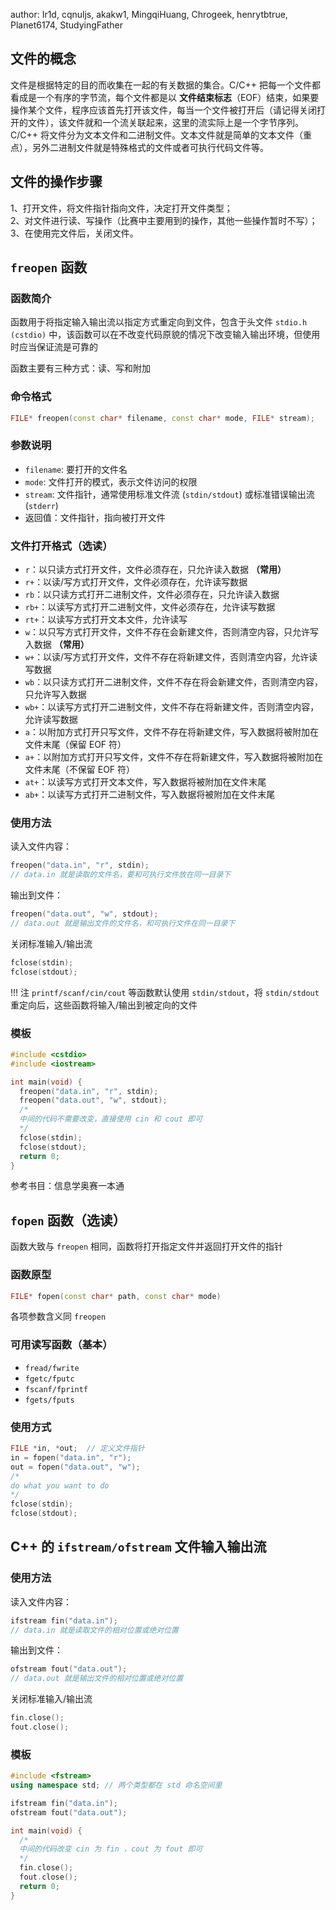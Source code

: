 author: Ir1d, cqnuljs, akakw1, MingqiHuang, Chrogeek, henrytbtrue, Planet6174, StudyingFather

## 文件的概念

文件是根据特定的目的而收集在一起的有关数据的集合。C/C++ 把每一个文件都看成是一个有序的字节流，每个文件都是以 **文件结束标志**（EOF）结束，如果要操作某个文件，程序应该首先打开该文件，每当一个文件被打开后（请记得关闭打开的文件），该文件就和一个流关联起来，这里的流实际上是一个字节序列。  
C/C++ 将文件分为文本文件和二进制文件。文本文件就是简单的文本文件（重点），另外二进制文件就是特殊格式的文件或者可执行代码文件等。

## 文件的操作步骤

1、打开文件，将文件指针指向文件，决定打开文件类型；  
2、对文件进行读、写操作（比赛中主要用到的操作，其他一些操作暂时不写）；  
3、在使用完文件后，关闭文件。

## `freopen` 函数

### 函数简介

函数用于将指定输入输出流以指定方式重定向到文件，包含于头文件 `stdio.h (cstdio)` 中，该函数可以在不改变代码原貌的情况下改变输入输出环境，但使用时应当保证流是可靠的

函数主要有三种方式：读、写和附加

### 命令格式

```cpp
FILE* freopen(const char* filename, const char* mode, FILE* stream);
```

### 参数说明

- `filename`: 要打开的文件名
- `mode`: 文件打开的模式，表示文件访问的权限
- `stream`: 文件指针，通常使用标准文件流 (`stdin/stdout`) 或标准错误输出流 (`stderr`)
- 返回值：文件指针，指向被打开文件

### 文件打开格式（选读）

- `r`：以只读方式打开文件，文件必须存在，只允许读入数据 **（常用）**
- `r+`：以读/写方式打开文件，文件必须存在，允许读写数据
- `rb`：以只读方式打开二进制文件，文件必须存在，只允许读入数据
- `rb+`：以读写方式打开二进制文件，文件必须存在，允许读写数据
- `rt+`：以读写方式打开文本文件，允许读写
- `w`：以只写方式打开文件，文件不存在会新建文件，否则清空内容，只允许写入数据 **（常用）**
- `w+`：以读/写方式打开文件，文件不存在将新建文件，否则清空内容，允许读写数据
- `wb`：以只读方式打开二进制文件，文件不存在将会新建文件，否则清空内容，只允许写入数据
- `wb+`：以读写方式打开二进制文件，文件不存在将新建文件，否则清空内容，允许读写数据
- `a`：以附加方式打开只写文件，文件不存在将新建文件，写入数据将被附加在文件末尾（保留 EOF 符）
- `a+`：以附加方式打开只写文件，文件不存在将新建文件，写入数据将被附加在文件末尾（不保留 EOF 符）
- `at+`：以读写方式打开文本文件，写入数据将被附加在文件末尾
- `ab+`：以读写方式打开二进制文件，写入数据将被附加在文件末尾

### 使用方法

读入文件内容：

```cpp
freopen("data.in", "r", stdin);
// data.in 就是读取的文件名，要和可执行文件放在同一目录下
```

输出到文件：

```cpp
freopen("data.out", "w", stdout);
// data.out 就是输出文件的文件名，和可执行文件在同一目录下
```

关闭标准输入/输出流

```cpp
fclose(stdin);
fclose(stdout);
```

!!! 注
    `printf/scanf/cin/cout` 等函数默认使用 `stdin/stdout`，将 `stdin/stdout` 重定向后，这些函数将输入/输出到被定向的文件

### 模板

```cpp
#include <cstdio>
#include <iostream>

int main(void) {
  freopen("data.in", "r", stdin);
  freopen("data.out", "w", stdout);
  /*
  中间的代码不需要改变，直接使用 cin 和 cout 即可
  */
  fclose(stdin);
  fclose(stdout);
  return 0;
}
```

参考书目：信息学奥赛一本通

## `fopen` 函数（选读）

函数大致与 `freopen` 相同，函数将打开指定文件并返回打开文件的指针

### 函数原型

```cpp
FILE* fopen(const char* path, const char* mode)
```

各项参数含义同 `freopen`

### 可用读写函数（基本）

- `fread/fwrite`
- `fgetc/fputc`
- `fscanf/fprintf`
- `fgets/fputs`

### 使用方式

```cpp
FILE *in, *out;  // 定义文件指针
in = fopen("data.in", "r");
out = fopen("data.out", "w");
/*
do what you want to do
*/
fclose(stdin);
fclose(stdout);
```

## C++ 的 `ifstream/ofstream` 文件输入输出流

### 使用方法

读入文件内容：

```cpp
ifstream fin("data.in");
// data.in 就是读取文件的相对位置或绝对位置
```

输出到文件：

```cpp
ofstream fout("data.out");
// data.out 就是输出文件的相对位置或绝对位置
```

关闭标准输入/输出流

```cpp
fin.close();
fout.close();
```

### 模板

```cpp
#include <fstream>
using namespace std; // 两个类型都在 std 命名空间里

ifstream fin("data.in");
ofstream fout("data.out");

int main(void) {
  /*
  中间的代码改变 cin 为 fin ，cout 为 fout 即可
  */
  fin.close();
  fout.close();
  return 0;
}
```
